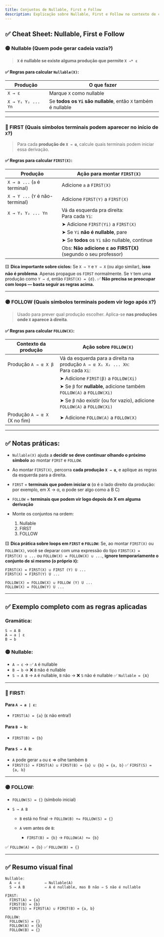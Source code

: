 ```yaml
---
title: Conjuntos de Nullable, First e Follow
description: Explicação sobre Nullable, First e Follow no contexto de compiladores
---
```

## ✅ Cheat Sheet: Nullable, First e Follow

### 🟡 Nullable (Quem pode gerar cadeia vazia?)

> **`X` é nullable se existe alguma produção que permite `X ⇒* ε`**

#### ✅ Regras para calcular `Nullable(X)`:

| Produção           | O que fazer                                                    |
| ------------------ | -------------------------------------------------------------- |
| `X → ε`            | Marque `X` como nullable                                       |
| `X → Y₁ Y₂ ... Yn` | Se **todos os `Yi` são nullable**, então `X` também é nullable |

---

### 🔵 FIRST (Quais símbolos terminais podem aparecer no início de `X`?)

> Para cada **produção de `X → α`**, calcule quais terminais podem iniciar essa derivação.

#### ✅ Regras para calcular `FIRST(X)`:

| Produção                         | Ação para montar `FIRST(X)`                                   |
| -------------------------------- | ------------------------------------------------------------- |
| `X → a ...` (`a` é terminal)     | Adicione `a` a `FIRST(X)`                                     |
| `X → Y ...` (`Y` é não-terminal) | Adicione `FIRST(Y)` a `FIRST(X)`                              |
| `X → Y₁ Y₂ ... Yn`               | Vá da esquerda pra direita:<br> Para cada `Yi`:               |
|                                  | ➤ Adicione `FIRST(Yi)` a `FIRST(X)`                           |
|                                  | ➤ Se `Yi` **não é nullable**, pare                            |
|                                  | ➤ Se **todos** os `Yi` são nullable, continue                 |
|                                  | Obs: **Não adicione ε ao FIRST(X)** (segundo o seu professor) |

🟨 **Dica importante sobre ciclos:**
Se `X → Y` e `Y → X` (ou algo similar), **isso não é problema**. Apenas propague os `FIRST` normalmente. Se `Y` tem uma produção como `Y → d`, então `FIRST(X) = {d}`.
✅ **Não precisa se preocupar com loops — basta seguir as regras acima.**

---

### 🟣 FOLLOW (Quais símbolos terminais podem vir **logo após** `X`?)

> Usado para prever qual produção escolher. Aplica-se **nas produções onde `X` aparece à direita**.

#### ✅ Regras para calcular `FOLLOW(X)`:

| Contexto da produção          | Ação sobre `FOLLOW(X)`                                                             |
|------------------------------|-------------------------------------------------------------------------------------|
| Produção `A → α X β`         | Vá da esquerda para a direita na produção `A → α X₁ X₂ ... Xn`:<br> Para cada `Xi`: |
|                              | ➤ Adicione `FIRST(β)` a `FOLLOW(Xi)`                                               |
|                              | ➤ Se `β` for **nullable**, adicione também `FOLLOW(A)` a `FOLLOW(Xi)`              |
|                              | ➤ Se `β` não existir (ou for vazio), adicione `FOLLOW(A)` a `FOLLOW(Xi)`           |
| Produção `A → α X` (X no fim) | ➤ Adicione `FOLLOW(A)` a `FOLLOW(X)`                                               |

---

## ✅ Notas práticas:

* `Nullable(X)` ajuda a **decidir se deve continuar olhando o próximo símbolo** ao montar `FIRST` e `FOLLOW`.
* Ao montar `FIRST(X)`, percorra **cada produção `X → α`**, e aplique as regras da esquerda para a direita.
* `FIRST` = **terminais que podem iniciar α** (α é o lado direito da produção: por exemplo, em X → α, α pode ser algo como a B C)
* `FOLLOW` = **terminais que podem vir logo depois de X em alguma derivação**
* Monte os conjuntos na ordem:

  1. Nullable
  2. FIRST
  3. FOLLOW

🟨 **Dica prática sobre loops em `FIRST` e `FOLLOW`:**
Se, ao montar `FIRST(X)` ou `FOLLOW(X)`, você se deparar com uma expressão do tipo `FIRST(X) = FIRST(X) ∪ ...` ou `FOLLOW(X) = FOLLOW(X) ∪ ...`, **ignore temporariamente o conjunto de si mesmo (o próprio `X`):**
```
FIRST(X) = FIRST(X) ∪ FIRST (Y) U ...
FIRST(X) = FIRST(Y) U ...

FOLLOW(X) = FOLLOW(X) ∪ FOLLOW (Y) U ...
FOLLOW(X) = FOLLOW(Y) U ...
```
---

## ✅ Exemplo completo com as regras aplicadas

### Gramática:

```
S → A B  
A → a | ε  
B → b
```

### 🟡 Nullable:

* `A → ε` → ✅ `A` é nullable
* `B → b` → ❌ `B` não é nullable
* `S → A B` → `A` é nullable, `B` não → ❌ `S` não é nullable
  ✅ `Nullable = {A}`

---

### 🔵 FIRST:

#### Para `A → a | ε`:

* `FIRST(A) = {a}` (ε não entra!)

#### Para `B → b`:

* `FIRST(B) = {b}`

#### Para `S → A B`:

* `A` pode gerar `a` ou ε ⇒ olhe também `B`
* `FIRST(S) = FIRST(A) ∪ FIRST(B) = {a} ∪ {b} = {a, b}`
  ✅ `FIRST(S) = {a, b}`

---

### 🟣 FOLLOW:

* `FOLLOW(S) = {}` (símbolo inicial)
* `S → A B`

  * `B` está no final → `FOLLOW(B) += FOLLOW(S) = {}`
  * `A` vem antes de `B`:

    * `FIRST(B) = {b}` → `FOLLOW(A) += {b}`

✅ `FOLLOW(A) = {b}`
✅ `FOLLOW(B) = {}`

---

## ✅ Resumo visual final

```text
Nullable:
  A → ε           ⇒ Nullable(A)
  S → A B         ⇒ A é nullable, mas B não ⇒ S não é nullable

FIRST:
  FIRST(A) = {a}
  FIRST(B) = {b}
  FIRST(S) = FIRST(A) ∪ FIRST(B) = {a, b}

FOLLOW:
  FOLLOW(S) = {}
  FOLLOW(A) = {b}
  FOLLOW(B) = {}
```

